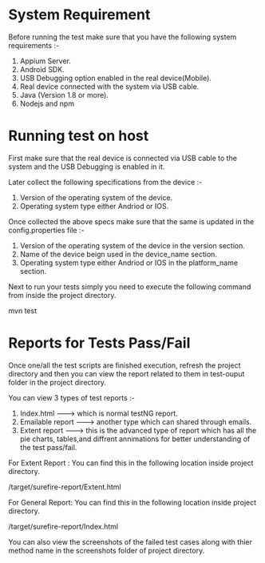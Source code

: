 # System Requirement

Before running the test make sure that you have the following system requirements :-
 
 1. Appium Server. 
 2. Android SDK.
 3. USB Debugging option enabled in the real device(Mobile).
 4. Real device connected with the system via USB cable.
 5. Java (Version 1.8 or more).
 6. Nodejs and npm 
 
 
# Running test on host

First make sure that the real device is connected via USB cable to the system and the USB Debugging is enabled in it.

Later collect the following specifications from the device :-
1. Version of the operating system of the device.
2. Operating system type either Andriod or IOS.

Once collected the above specs make sure that the same is updated in the config.properties file :-

1. Version of the operating system of the device in the version section.
2. Name of the device beign used in the device_name section.
3. Operating system type either Andriod or IOS in the platform_name section.     

Next to run your tests simply you need to execute the following command from inside the project directory.

mvn test   

# Reports for Tests Pass/Fail

Once one/all the test scripts are finished execution, refresh the project directory and then you can view the report related to them in test-ouput folder in the project directory.

You can view 3 types of test reports :-
1. Index.html ---> which is normal testNG report.
2. Emailable report ---> another type which can shared through emails.
3. Extent report ---> this is the advanced type of report which has all the pie charts,     tables,and diffrent annimations for better understanding of the test pass/fail.  

For Extent Report : You can find this in the following location inside project directory.

 /target/surefire-report/Extent.html

For General Report: You can find this in the following location inside project directory.

/target/surefire-report/Index.html 

You can also view the screenshots of the failed test cases along with thier method name in the screenshots folder of project directory.